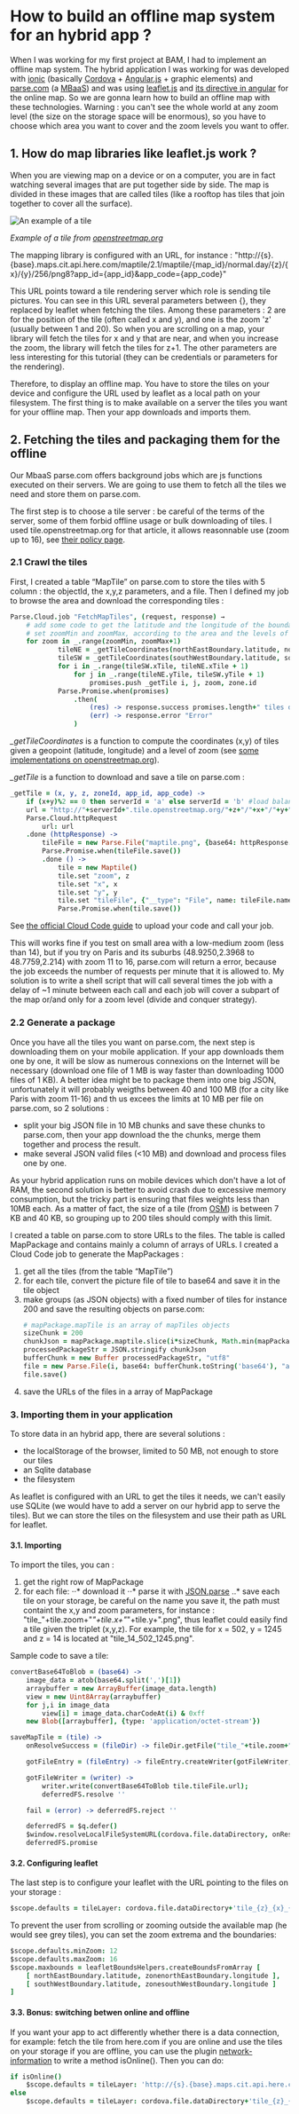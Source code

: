 How to build an offline map system for an hybrid app ?
===================

When I was working for my first project at BAM, I had to implement an offline map system. The hybrid application I was working for was developed with [ionic](http://ionicframework.com/) (basically [Cordova](https://cordova.apache.org/) + [Angular.js](https://angularjs.org/) + graphic elements) and [parse.com](http://parse.com) (a [MBaaS](http://en.wikipedia.org/wiki/Mobile_Backend_as_a_service)) and was using [leaflet.js](http://leafletjs.com/) and [its directive in angular](https://github.com/tombatossals/angular-leaflet-directive) for the online map. So we are gonna learn how to build an offline map with these technologies. Warning : you can't see the whole world at any zoom level (the size on the storage space will be enormous), so you have to choose which area you want to cover and the zoom levels you want to offer.

## 1. How do map libraries like leaflet.js work ?

When you are viewing map on a device or on a computer, you are in fact watching several images that are put together side by side. The map is divided in these images that are called tiles (like a rooftop has tiles that join together to cover all the surface).

![An example of a tile](http://a.tile.openstreetmap.org/17/66381/45078.png)

_Example of a tile from [openstreetmap.org](http://a.tile.openstreetmap.org/17/66381/45078.png)_

The mapping library is configured with an URL, for instance :
"http://{s}.{base}.maps.cit.api.here.com/maptile/2.1/maptile/{map_id}/normal.day/{z}/{x}/{y}/256/png8?app_id={app_id}&app_code={app_code}"

This URL points toward a tile rendering server which role is sending tile pictures. You can see in this URL several parameters between {}, they replaced by leaflet when fetching the tiles. Among these parameters : 2 are for the position of the tile (often called x and y), and one is the zoom 'z' (usually between 1 and 20). So when you are scrolling on a map, your library will fetch the tiles for x and y that are near, and when you increase the zoom, the library will fetch the tiles for z+1. The other parameters are less interesting for this tutorial (they can be credentials or parameters for the rendering).

Therefore, to display an offline map. You have to store the tiles on your device and configure the URL used by leaflet as a local path on your filesystem. The first thing is to make available on a server the tiles you want for your offline map. Then your app downloads and imports them.

## 2. Fetching the tiles and packaging them for the offline

Our MbaaS parse.com offers background jobs which are js functions executed on their servers. We are going to use them to fetch all the tiles we need and store them on parse.com.

The first step is to choose a tile server : be careful of the terms of the server, some of them forbid offline usage or bulk downloading of tiles. I used tile.openstreetmap.org for that article, it allows reasonnable use (zoom up to 16), see [their policy page](http://wiki.openstreetmap.org/wiki/Tile_usage_policy).

### 2.1 Crawl the tiles

First, I created a table “MapTile” on parse.com to store the tiles with 5 column : the objectId, the x,y,z parameters, and a file. Then I defined my job to browse the area and download the corresponding tiles :

```coffeescript
Parse.Cloud.job "FetchMapTiles", (request, response) →
	# add some code to get the latitude and the longitude of the boundaries of the map and to
	# set zoomMin and zoomMax, according to the area and the levels of zooms you want
	for zoom in _.range(zoomMin, zoomMax+1) 
			tileNE = _getTileCoordinates(northEastBoundary.latitude, northEastBoundary.longitude, zoom) 
			tileSW = _getTileCoordinates(southWestBoundary.latitude, southWestBoundary.longitude, zoom) 
			for i in _.range(tileSW.xTile, tileNE.xTile + 1)
				for j in _.range(tileNE.yTile, tileSW.yTile + 1) 
					promises.push _getTile i, j, zoom, zone.id
			Parse.Promise.when(promises) 
				.then( 
					(res) -> response.success promises.length+" tiles downloaded" 
					(err) -> response.error "Error"
				)
```

*_getTileCoordinates* is a function to compute the coordinates (x,y) of tiles given a geopoint (latitude, longitude) and a level of zoom (see [some implementations on openstreetmap.org](http://wiki.openstreetmap.org/wiki/Slippy_map_tilenames#Implementations)).

*_getTile* is a function to download and save a tile on parse.com :

```coffeescript
_getTile = (x, y, z, zoneId, app_id, app_code) -> 
	if (x+y)%2 == 0 then serverId = 'a' else serverId = 'b' #load balancing between 2 servers
	url = "http://"+serverId+".tile.openstreetmap.org/"+z+"/"+x+"/"+y+".png" 
	Parse.Cloud.httpRequest 
		url: url 
	.done (httpResponse) -> 
		tileFile = new Parse.File("maptile.png", {base64: httpResponse.buffer.toString('base64', 0, httpResponse.buffer.length)}) 
		Parse.Promise.when(tileFile.save()) 
		.done () -> 
			tile = new Maptile() 
			tile.set "zoom", z 
			tile.set "x", x 
			tile.set "y", y 
			tile.set "tileFile", {"__type": "File", name: tileFile.name(), url: tileFile.url()} 
			Parse.Promise.when(tile.save()) 
```

See [the official Cloud Code guide]( https://www.parse.com/docs/cloud_code_guide) to upload your code and call your job.

This will works fine if you test on small area with a low-medium zoom (less than 14), but if you try on Paris and its suburbs (48.9250,2.3968 to 48.7759,2.214) with zoom 11 to 16, parse.com will return a error, because the job exceeds the number of requests per minute that it is allowed to. My solution is to write a shell script that will call several times the job with a delay of ~1 minute between each call and each job will cover a subpart of the map or/and only for a zoom level (divide and conquer strategy). 

### 2.2 Generate a package

Once you have all the tiles you want on parse.com, the next step is downloading them on your mobile application. If your app downloads them one by one, it will be slow as numerous connexions on the Internet will be necessary (download one file of 1 MB is way faster than downloading 1000 files of 1 KB). A better idea might be to package them into one big JSON, unfortunately it will probably weigths between 40 and 100 MB (for a city like Paris with zoom 11-16) and th us excees the limits at 10 MB per file on parse.com, so 2 solutions :
* split your big JSON file in 10 MB chunks and save these chunks to parse.com, then your app download the the chunks, merge them together and process the result.
* make several JSON valid files (<10 MB) and download and process files one by one.

As your hybrid application runs on mobile devices which don't have a lot of RAM, the second solution is better to avoid crash due to excessive memory consumption, but the tricky part is ensuring that files weights less than 10MB each. As a matter of fact, the size of a tile (from [OSM](http://wiki.openstreetmap.org/wiki/Tile_usage_policy)) is between 7 KB and 40 KB, so grouping up to 200 tiles should comply with this limit.

I created a table on parse.com to store URLs to the files. The table is called MapPackage and contains mainly a column of arrays of URLs. I created a Cloud Code job to generate the MapPackages :
1. get all the tiles (from the table “MapTile”)
2. for each tile, convert the picture file of tile to base64 and save it in the tile object
3. make groups (as JSON objects) with a fixed number of tiles for instance 200 and save the resulting objects on parse.com:
    ```coffeescript
    # mapPackage.mapTile is an array of mapTiles objects
    sizeChunk = 200
    chunkJson = mapPackage.maptile.slice(i*sizeChunk, Math.min(mapPackage.maptile.length, (i+1)*sizeChunk))
    processedPackageStr = JSON.stringify chunkJson 
    bufferChunk = new Buffer processedPackageStr, "utf8" 
    file = new Parse.File(i, base64: bufferChunk.toString('base64'), "application/octet-stream") 
    file.save()
    ```
4. save the URLs of the files in a array of MapPackage

### 3. Importing them in your application

To store data in an hybrid app, there are several solutions :
* the localStorage of the browser, limited to 50 MB, not enough to store our tiles
* an Sqlite database
* the filesystem

As leaflet is configured with an URL to get the tiles it needs, we can't easily use SQLite (we would have to add a server on our hybrid app to serve the tiles). But we can store the tiles on the filesystem and use their path as URL for leaflet.

#### 3.1. Importing

To import the tiles, you  can :
1. get the right row of MapPackage
2. for each file:
⋅⋅* download it
⋅⋅* parse it with [JSON.parse](https://developer.mozilla.org/fr/docs/Web/JavaScript/Reference/Objets_globaux/JSON/parse)
..* save each tile on your storage, be careful on the name you save it, the path must containt the x,y and zoom parameters, for instance : "tile_"+tile.zoom+"_"+tile.x+"_"+tile.y+".png", thus leaflet could easily find a tile given the triplet (x,y,z). For example, the tile for x = 502, y = 1245 and z = 14 is located at "tile_14_502_1245.png".

Sample code to save a tile:
```coffeescript
convertBase64ToBlob = (base64) -> 
    image_data = atob(base64.split(',')[1]) 
    arraybuffer = new ArrayBuffer(image_data.length)
    view = new Uint8Array(arraybuffer)
    for j,i in image_data 
        view[i] = image_data.charCodeAt(i) & 0xff
    new Blob([arraybuffer], {type: 'application/octet-stream'})

saveMapTile = (tile) -> 
    onResolveSuccess = (fileDir) -> fileDir.getFile("tile_"+tile.zoom+"_"+tile.x+"_"+tile.y+".png", {create: true, exclusive: false}, gotFileEntry, fail); 

    gotFileEntry = (fileEntry) -> fileEntry.createWriter(gotFileWriter, fail); 

    gotFileWriter = (writer) -> 
        writer.write(convertBase64ToBlob tile.tileFile.url); 
        deferredFS.resolve '' 

    fail = (error) -> deferredFS.reject '' 

    deferredFS = $q.defer() 
    $window.resolveLocalFileSystemURL(cordova.file.dataDirectory, onResolveSuccess, fail); 
    deferredFS.promise
```

#### 3.2. Configuring leaflet

The last step is to configure your leaflet with the URL pointing to the files on your storage :

```coffeescript
$scope.defaults = tileLayer: cordova.file.dataDirectory+'tile_{z}_{x}_{y}.png'
```

To prevent the user from scrolling or zooming outside the available map (he would see grey tiles), you can set the zoom extrema and the boundaries:

```coffeescript
$scope.defaults.minZoom: 12
$scope.defaults.maxZoom: 16
$scope.maxbounds = leafletBoundsHelpers.createBoundsFromArray [ 
    [ northEastBoundary.latitude, zonenorthEastBoundary.longitude ],
    [ southWestBoundary.latitude, zonesouthWestBoundary.longitude ]
]
```

#### 3.3. Bonus: switching betwen online and offline
If you want your app to act differently whether there is a data connection, for example: fetch the tile from here.com if you are online and use the tiles on your storage if you are offline, you can use the plugin [network-information](https://github.com/apache/cordova-plugin-network-information) to write a method isOnline(). Then you can do:
```coffeescript
if isOnline()
    $scope.defaults = tileLayer: 'http://{s}.{base}.maps.cit.api.here.com/maptile/2.1/maptile/{map_id}/normal.day/{z}/{x}/{y}/256/png8?app_id={app_id}&app_code={app_code}'
else
    $scope.defaults = tileLayer: cordova.file.dataDirectory+'tile_{z}_{x}_{y}.png'
```
